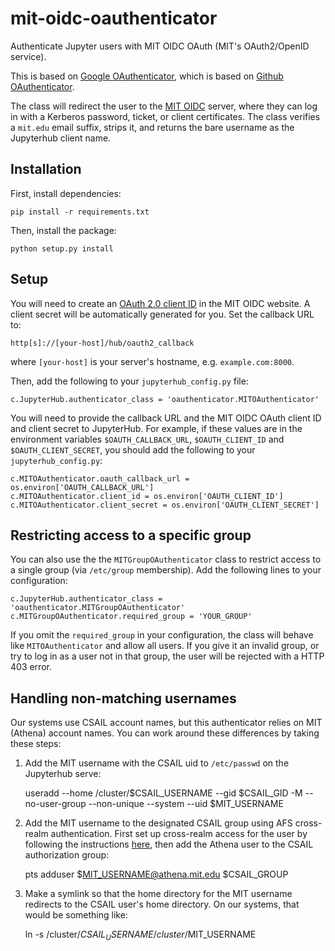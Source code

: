 # mit-oidc-oauthenticator

Authenticate Jupyter users with MIT OIDC OAuth (MIT's OAuth2/OpenID
service).

This is based on [Google
OAuthenticator](https://github.com/ryanlovett/jh-google-oauthenticator),
which is based on [Github
OAuthenticator](https://github.com/jupyter/oauthenticator).

The class will redirect the user to the [MIT
OIDC](https://oidc.mit.edu/) server, where they can log in with a
Kerberos password, ticket, or client certificates.  The class verifies
a `mit.edu` email suffix, strips it, and returns the bare username as
the Jupyterhub client name.

## Installation

First, install dependencies:

    pip install -r requirements.txt

Then, install the package:

    python setup.py install

## Setup

You will need to create an [OAuth 2.0 client
ID](https://oidc.mit.edu/manage/dev/dynreg)
in the MIT OIDC website. A client secret will be
automatically generated for you. Set the callback URL to:

    http[s]://[your-host]/hub/oauth2_callback

where `[your-host]` is your server's hostname,
e.g. `example.com:8000`.

Then, add the following to your `jupyterhub_config.py` file:

    c.JupyterHub.authenticator_class = 'oauthenticator.MITOAuthenticator'

You will need to provide the callback URL and the MIT OIDC OAuth
client ID and client secret to JupyterHub. For example, if these
values are in the environment variables `$OAUTH_CALLBACK_URL`,
`$OAUTH_CLIENT_ID` and `$OAUTH_CLIENT_SECRET`, you should add the
following to your `jupyterhub_config.py`:

    c.MITOAuthenticator.oauth_callback_url = os.environ['OAUTH_CALLBACK_URL']
    c.MITOAuthenticator.client_id = os.environ['OAUTH_CLIENT_ID']
    c.MITOAuthenticator.client_secret = os.environ['OAUTH_CLIENT_SECRET']

## Restricting access to a specific group

You can also use the the `MITGroupOAuthenticator` class to restrict
access to a single group (via `/etc/group` membership).  Add the
following lines to your configuration:

    c.JupyterHub.authenticator_class = 'oauthenticator.MITGroupOAuthenticator'
    c.MITGroupOAuthenticator.required_group = 'YOUR_GROUP'

If you omit the `required_group` in your configuration, the class will
behave like `MITOAuthenticator` and allow all users.  If you give it
an invalid group, or try to log in as a user not in that group, the
user will be rejected with a HTTP 403 error.

## Handling non-matching usernames

Our systems use CSAIL account names, but this authenticator relies on
MIT (Athena) account names.  You can work around these differences by
taking these steps:

1.  Add the MIT username with the CSAIL uid to `/etc/passwd` on the
Jupyterhub serve:

    useradd --home /cluster/$CSAIL_USERNAME --gid $CSAIL_GID -M --no-user-group --non-unique --system --uid $MIT_USERNAME

2.  Add the MIT username to the designated CSAIL group using AFS
cross-realm authentication.  First set up cross-realm access for the
user by following the instructions
[here](http://tig.csail.mit.edu/wiki/TIG/CrossCellHowto#Setting_up),
then add the Athena user to the CSAIL authorization group:

    pts adduser $MIT_USERNAME@athena.mit.edu $CSAIL_GROUP

3.  Make a symlink so that the home directory for the MIT username
redirects to the CSAIL user's home directory.  On our systems, that
would be something like:

    ln -s /cluster/$CSAIL_USERNAME /cluster/$MIT_USERNAME
